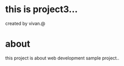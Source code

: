 # this is project3...

created by vivan.@
# about 
this project is about web development sample project..
